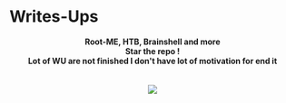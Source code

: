 # Writes-Ups
<p align="center">
  <b>Root-ME, HTB, Brainshell and more</b><br>
  <b>Star the repo !</b><br>
  <b>Lot of WU are not finished I don't have lot of motivation for end it</b><br>
  <br><br>
  <img src="https://cdn.discordapp.com/attachments/851138620948873256/859935204976885760/gfdgdf.gif">
</p>
